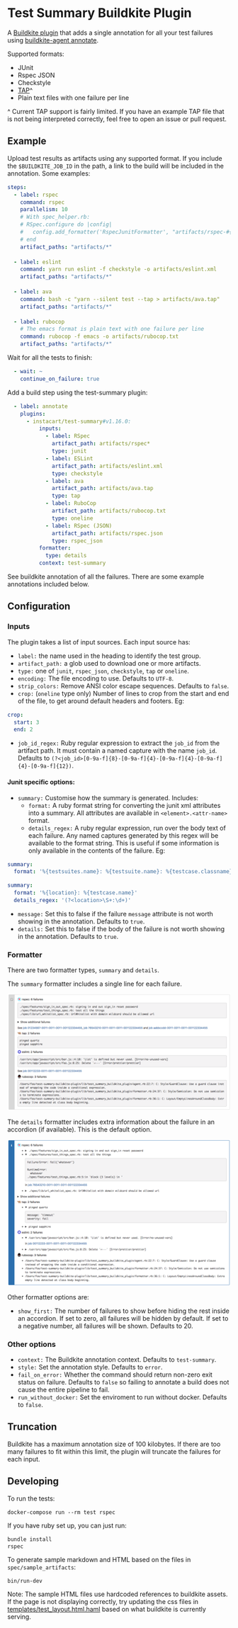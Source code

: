 # Test Summary Buildkite Plugin

A [Buildkite plugin](https://buildkite.com/docs/agent/v3/plugins) that adds a single annotation
for all your test failures using
[buildkite-agent annotate](https://buildkite.com/docs/agent/v3/cli-annotate).

Supported formats:

* JUnit
* Rspec JSON
* Checkstyle
* [TAP](https://testanything.org)^
* Plain text files with one failure per line

\^ Current TAP support is fairly limited. If you have an example TAP file that is not being interpreted correctly,
feel free to open an issue or pull request.

## Example

Upload test results as artifacts using any supported format. If you include the `$BUILDKITE_JOB_ID` in the path,
a link to the build will be included in the annotation.
Some examples:

```yaml
steps:
  - label: rspec
    command: rspec
    parallelism: 10
    # With spec_helper.rb:
    # RSpec.configure do |config|
    #   config.add_formatter('RspecJunitFormatter', "artifacts/rspec-#{ENV['BUILDKITE_JOB_ID']}.xml")
    # end
    artifact_paths: "artifacts/*"

  - label: eslint
    command: yarn run eslint -f checkstyle -o artifacts/eslint.xml
    artifact_paths: "artifacts/*"

  - label: ava
    command: bash -c "yarn --silent test --tap > artifacts/ava.tap"
    artifact_paths: "artifacts/*"

  - label: rubocop
    # The emacs format is plain text with one failure per line
    command: rubocop -f emacs -o artifacts/rubocop.txt
    artifact_paths: "artifacts/*"
```

Wait for all the tests to finish:

```yaml
  - wait: ~
    continue_on_failure: true
```

Add a build step using the test-summary plugin:

```yaml
  - label: annotate
    plugins:
      - instacart/test-summary#v1.16.0:
          inputs:
            - label: RSpec
              artifact_path: artifacts/rspec*
              type: junit
            - label: ESLint
              artifact_path: artifacts/eslint.xml
              type: checkstyle
            - label: ava
              artifact_path: artifacts/ava.tap
              type: tap
            - label: RuboCop
              artifact_path: artifacts/rubocop.txt
              type: oneline
            - label: RSpec (JSON)
              artifact_path: artifacts/rspec.json
              type: rspec_json
          formatter:
            type: details
          context: test-summary
```

See buildkite annotation of all the failures. There are some example annotations included below.

## Configuration

### Inputs

The plugin takes a list of input sources. Each input source has:

* `label:` the name used in the heading to identify the test group.
* `artifact_path:` a glob used to download one or more artifacts.
* `type:` one of `junit`, `rspec_json`, `checkstyle`, `tap` or `oneline`.
* `encoding:` The file encoding to use. Defaults to `UTF-8`.
* `strip_colors:` Remove ANSI color escape sequences. Defaults to `false`.
* `crop:` (`oneline` type only) Number of lines to crop from the start and end of the file,
  to get around default headers and footers. Eg:

```yaml
crop:
  start: 3
  end: 2
```

* `job_id_regex:` Ruby regular expression to extract the `job_id` from the artifact path. It must contain
  a named capture with the name `job_id`. Defaults to
  `(?<job_id>[0-9a-f]{8}-[0-9a-f]{4}-[0-9a-f]{4}-[0-9a-f]{4}-[0-9a-f]{12})`.

#### Junit specific options:

* `summary:` Customise how the summary is generated. Includes:
    * `format:` A ruby format string for converting the junit xml attributes
      into a summary. All attributes are available in `<element>.<attr-name>` format.
    * `details_regex:` A ruby regular expression, run over the body text of each failure. Any named captures
      generated by this regex will be available to the format string. This is useful if some information is only
      available in the contents of the failure. Eg:

```yaml
summary:
  format: '%{testsuites.name}: %{testsuite.name}: %{testcase.classname}: %{failure.message}%{error.message}'
```

```yaml
summary:
  format: '%{location}: %{testcase.name}'
  details_regex: '(?<location>\S+:\d+)'
```

* `message:` Set this to false if the failure `message` attribute is not worth showing in the annotation. Defaults to `true`.
* `details:` Set this to false if the body of the failure is not worth showing in the annotation. Defaults to `true`.

### Formatter

There are two formatter types, `summary` and `details`.

The `summary` formatter includes a single line for each failure.

![example summary annotation](doc/summary.png)

The `details` formatter
includes extra information about the failure in an accordion (if available).
This is the default option.

![example details annotation](doc/details.png)

Other formatter options are:

* `show_first:` The number of failures to show before hiding the rest inside an accordion.
  If set to zero, all failures will be hidden by default. If set to a negative number, all failures
  will be shown. Defaults to 20.

### Other options

* `context:` The Buildkite annotation context. Defaults to `test-summary`.
* `style:` Set the annotation style. Defaults to `error`.
* `fail_on_error:` Whether the command should return non-zero exit status on failure. Defaults to `false` so failing
  to annotate a build does not cause the entire pipeline to fail.
* `run_without_docker:` Set the enviroment to run without docker. Defaults to `false`.

## Truncation

Buildkite has a maximum annotation size of 100 kilobytes. If there are too many failures to fit within this limit, the
plugin will truncate the failures for each input.

## Developing

To run the tests:

    docker-compose run --rm test rspec

If you have ruby set up, you can just run:

    bundle install
    rspec

To generate sample markdown and HTML based on the files in `spec/sample_artifacts`:

    bin/run-dev

Note: The sample HTML files use hardcoded references to buildkite assets. If the page is not displaying correctly,
try updating the css files in [templates/test_layout.html.haml](templates/test_layout.html.haml) based on what
buildkite is currently serving.
